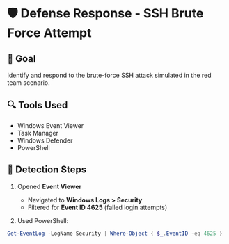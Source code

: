 # 🛡️ Defense Response - SSH Brute Force Attempt

## 🧭 Goal

Identify and respond to the brute-force SSH attack simulated in the red team scenario.

## 🔍 Tools Used

- Windows Event Viewer
- Task Manager
- Windows Defender
- PowerShell

## 🧩 Detection Steps

1. Opened **Event Viewer**
   - Navigated to **Windows Logs > Security**
   - Filtered for **Event ID 4625** (failed login attempts)

2. Used PowerShell:
```powershell
Get-EventLog -LogName Security | Where-Object { $_.EventID -eq 4625 }
